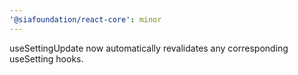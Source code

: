 ```yaml
---
'@siafoundation/react-core': minor
---
```


useSettingUpdate now automatically revalidates any corresponding useSetting hooks.
